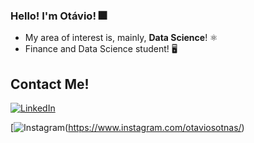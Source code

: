 ### Hello! I'm Otávio! 🎆


- My area of interest is, mainly, **Data Science**! ⚛️
- Finance and Data Science student! 🖥️

## Contact Me! 
[![LinkedIn](https://img.shields.io/badge/LinkedIn-0077B5?style=for-the-badge&logo=linkedin&logoColor=white)](https://www.linkedin.com/in/otaviosotnas/)

[![Instagram](https://img.shields.io/badge/Instagram-E4405F?style=for-the-badge&logo=instagram&logoColor=white)(https://www.instagram.com/otaviosotnas/)
